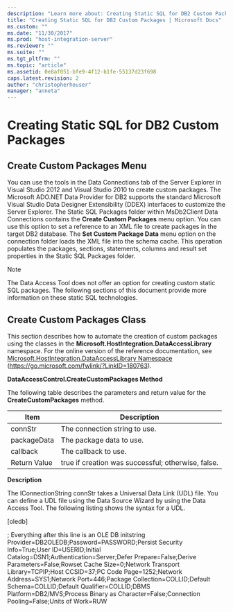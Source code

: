 ```yaml
---
description: "Learn more about: Creating Static SQL for DB2 Custom Packages"
title: "Creating Static SQL for DB2 Custom Packages | Microsoft Docs"
ms.custom: ""
ms.date: "11/30/2017"
ms.prod: "host-integration-server"
ms.reviewer: ""
ms.suite: ""
ms.tgt_pltfrm: ""
ms.topic: "article"
ms.assetid: 0e8af051-bfe9-4f12-b1fe-55137d23f698
caps.latest.revision: 2
author: "christopherhouser"
manager: "anneta"
---
```

# Creating Static SQL for DB2 Custom Packages
## Create Custom Packages Menu
 You can use the tools in the Data Connections tab of the Server Explorer in Visual Studio 2012 and Visual Studio 2010 to create custom packages. The Microsoft ADO.NET Data Provider for DB2 supports the standard Microsoft Visual Studio Data Designer Extensibility (DDEX) interfaces to customize the Server Explorer. The Static SQL Packages folder within MsDb2Client Data Connections contains the **Create Custom Packages** menu option. You can use this option to set a reference to an XML file to create packages in the target DB2 database. The **Set Custom Package Data** menu option on the connection folder loads the XML file into the schema cache. This operation populates the packages, sections, statements, columns and result set properties in the Static SQL Packages folder.

> [!NOTE]
>  The Data Access Tool does not offer an option for creating custom static SQL packages. The following sections of this document provide more information on these static SQL technologies.

## Create Custom Packages Class
 This section describes how to automate the creation of custom packages using the classes in the **Microsoft.HostIntegration.DataAccessLibrary** namespace. For the online version of the reference documentation, see [Microsoft.HostIntegration.DataAccessLibrary Namespace](/previous-versions/) (https://go.microsoft.com/fwlink/?LinkID=180763).

 **DataAccessControl.CreateCustomPackages Method**

 The following table describes the parameters and return value for the **CreateCustomPackages** method.

|Item|Description|
|----------|-----------------|
|connStr|The connection string to use.|
|packageData|The package data to use.|
|callback|The callback to use.|
|Return Value|true if creation was successful; otherwise, false.|

 **Description**

 The IConnectionString connStr takes a Universal Data Link (UDL) file. You can define a UDL file using the Data Source Wizard by using the Data Access Tool. The following listing shows the syntax for a UDL.

 [oledb]

 ; Everything after this line is an OLE DB initstring Provider=DB2OLEDB;Password=PASSWORD;Persist Security Info=True;User ID=USERID;Initial Catalog=DSN1;Authentication=Server;Defer Prepare=False;Derive Parameters=False;Rowset Cache Size=0;Network Transport Library=TCPIP;Host CCSID=37;PC Code Page=1252;Network Address=SYS1;Network Port=446;Package Collection=COLLID;Default Schema=COLLID;Default Qualifier=COLLID;DBMS Platform=DB2/MVS;Process Binary as Character=False;Connection Pooling=False;Units of Work=RUW